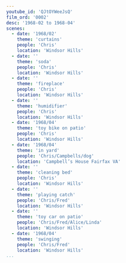 ```yaml
---
youtube_id: 'QJtOYWeeJsQ'
film_ord: '0002'
desc: '1968-02 to 1968-04'
scenes:
  - date: '1968/02'
    theme: 'curtains'
    people: 'Chris'
    location: 'Windsor Hills'
  - date: ''
    theme: 'soda'
    people: 'Chris'
    location: 'Windsor Hills'
  - date: ''
    theme: 'fireplace'
    people: 'Chris'
    location: 'Windsor Hills'
  - date: ''
    theme: 'humidifier'
    people: 'Chris'
    location: 'Windsor Hills'
  - date: '1968/04'
    theme: 'toy bike on patio'
    people: 'Chris'
    location: 'Windsor Hills'
  - date: '1968/04'
    theme: 'in yard'
    people: 'Chris/Campbells/dog'
    location: 'Campbell’s House Fairfax VA'
  - date: ''
    theme: 'cleaning bed'
    people: 'Chris'
    location: 'Windsor Hills'
  - date: ''
    theme: 'playing catch'
    people: 'Chris/Fred'
    location: 'Windsor Hills'
  - date: ''
    theme: 'toy car on patio'
    people: 'Chris/Fred/Alice/Linda'
    location: 'Windsor Hills'
  - date: '1968/04'
    theme: 'swinging'
    people: 'Chris/Fred'
    location: 'Windsor Hills'
...
```

